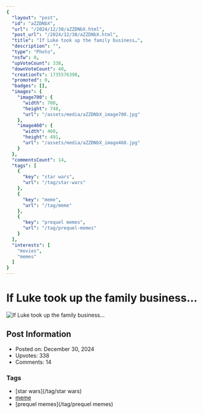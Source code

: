 ```yaml
---
{
  "layout": "post",
  "id": "aZZDNbX",
  "url": "/2024/12/30/aZZDNbX.html",
  "post_url": "/2024/12/30/aZZDNbX.html",
  "title": "If Luke took up the family business…",
  "description": "",
  "type": "Photo",
  "nsfw": 0,
  "upVoteCount": 338,
  "downVoteCount": 40,
  "creationTs": 1735576398,
  "promoted": 0,
  "badges": [],
  "images": {
    "image700": {
      "width": 700,
      "height": 748,
      "url": "/assets/media/aZZDNbX_image700.jpg"
    },
    "image460": {
      "width": 460,
      "height": 491,
      "url": "/assets/media/aZZDNbX_image460.jpg"
    }
  },
  "commentsCount": 14,
  "tags": [
    {
      "key": "star wars",
      "url": "/tag/star-wars"
    },
    {
      "key": "meme",
      "url": "/tag/meme"
    },
    {
      "key": "prequel memes",
      "url": "/tag/prequel-memes"
    }
  ],
  "interests": [
    "movies",
    "memes"
  ]
}
---
```


# If Luke took up the family business…

![If Luke took up the family business…](/assets/media/aZZDNbX_image700.jpg)

## Post Information

- Posted on: December 30, 2024
- Upvotes: 338
- Comments: 14

### Tags

- [star wars](/tag/star wars)
- [meme](/tag/meme)
- [prequel memes](/tag/prequel memes)
